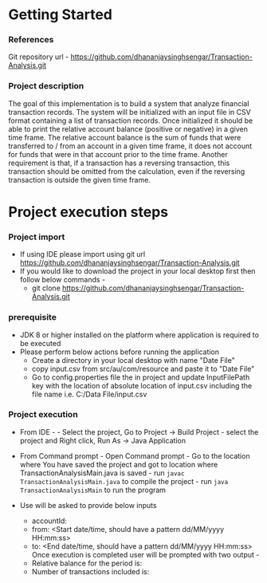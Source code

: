 # Getting Started

### References
Git repository url - https://github.com/dhananjaysinghsengar/Transaction-Analysis.git

### Project description
The goal of this implementation is to build a system that analyze financial transaction records.
The system will be initialized with an input file in CSV format containing a list of transaction records.
Once initialized it should be able to print the relative account balance (positive or negative) in a given time frame.
The relative account balance is the sum of funds that were transferred to / from an account in a given time frame, it does not account for funds that were in that account
prior to the time frame.
Another requirement is that, if a transaction has a reversing transaction, this transaction should be omitted from the calculation, even if the reversing transaction is
outside the given time frame.

# Project execution steps
### Project import
- If using IDE please import using git url https://github.com/dhananjaysinghsengar/Transaction-Analysis.git
- If you would like to download the project in your local desktop first then follow below commands - 
	- git clone https://github.com/dhananjaysinghsengar/Transaction-Analysis.git

### prerequisite
- JDK 8 or higher installed on the platform where application is required to be executed
- Please perform below actions before running the application
	- Create a directory in your local desktop with name "Date File"
	- copy input.csv from src/au/com/resource and paste it to "Date File"
	- Go to config.properties file the in project and update InputFilePath key with the location of absolute location of input.csv including the file name
		i.e. C:/Data File/input.csv


### Project execution
- From IDE -
		- Select the project, Go to Project -> Build Project
		- select the project and Right click, Run As -> Java Application
- From Command prompt 
		- Open Command prompt
		- Go to the location where You have saved the project and got to location where TransactionAnalysisMain.java is saved
		- run `javac TransactionAnalysisMain.java` to compile the project
		- run `java TransactionAnalysisMain` to run the program
		
- Use will be asked to provide below inputs
	- accountId: <Should start with ACC followed by number>
	- from: <Start date/time, should have a pattern dd/MM/yyyy HH:mm:ss>
	- to: <End date/time, should have a pattern dd/MM/yyyy HH:mm:ss>
Once execution is completed user will be prompted with two output - 
	- Relative balance for the period is: <Relative balance depending upon debit and credit transactions including reversal>
	- Number of transactions included is: <Number of transaction excluding the payment and their corresponding reversals>

